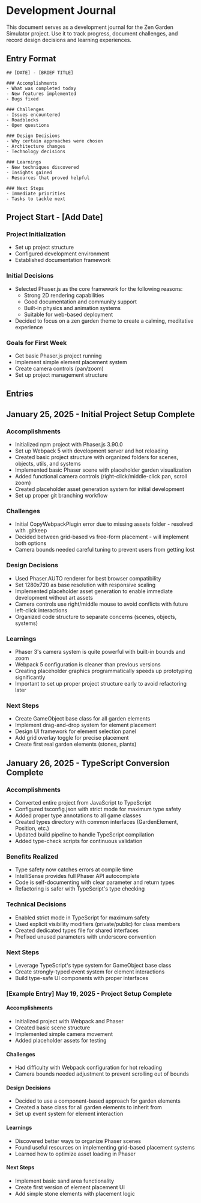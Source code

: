 # Development Journal

This document serves as a development journal for the Zen Garden Simulator project. Use it to track progress, document challenges, and record design decisions and learning experiences.

## Entry Format

```
## [DATE] - [BRIEF TITLE]

### Accomplishments
- What was completed today
- New features implemented
- Bugs fixed

### Challenges
- Issues encountered
- Roadblocks
- Open questions

### Design Decisions
- Why certain approaches were chosen
- Architecture changes
- Technology decisions

### Learnings
- New techniques discovered
- Insights gained
- Resources that proved helpful

### Next Steps
- Immediate priorities
- Tasks to tackle next
```

## Project Start - [Add Date]

### Project Initialization

- Set up project structure
- Configured development environment
- Established documentation framework

### Initial Decisions

- Selected Phaser.js as the core framework for the following reasons:
  - Strong 2D rendering capabilities
  - Good documentation and community support
  - Built-in physics and animation systems
  - Suitable for web-based deployment
- Decided to focus on a zen garden theme to create a calming, meditative experience

### Goals for First Week

- Get basic Phaser.js project running
- Implement simple element placement system
- Create camera controls (pan/zoom)
- Set up project management structure

## Entries

<!-- Add your journal entries below as you progress through development -->

## January 25, 2025 - Initial Project Setup Complete

### Accomplishments
- Initialized npm project with Phaser.js 3.90.0
- Set up Webpack 5 with development server and hot reloading
- Created basic project structure with organized folders for scenes, objects, utils, and systems
- Implemented basic Phaser scene with placeholder garden visualization
- Added functional camera controls (right-click/middle-click pan, scroll zoom)
- Created placeholder asset generation system for initial development
- Set up proper git branching workflow

### Challenges
- Initial CopyWebpackPlugin error due to missing assets folder - resolved with .gitkeep
- Decided between grid-based vs free-form placement - will implement both options
- Camera bounds needed careful tuning to prevent users from getting lost

### Design Decisions
- Used Phaser.AUTO renderer for best browser compatibility
- Set 1280x720 as base resolution with responsive scaling
- Implemented placeholder asset generation to enable immediate development without art assets
- Camera controls use right/middle mouse to avoid conflicts with future left-click interactions
- Organized code structure to separate concerns (scenes, objects, systems)

### Learnings
- Phaser 3's camera system is quite powerful with built-in bounds and zoom
- Webpack 5 configuration is cleaner than previous versions
- Creating placeholder graphics programmatically speeds up prototyping significantly
- Important to set up proper project structure early to avoid refactoring later

### Next Steps
- Create GameObject base class for all garden elements
- Implement drag-and-drop system for element placement
- Design UI framework for element selection panel
- Add grid overlay toggle for precise placement
- Create first real garden elements (stones, plants)

## January 26, 2025 - TypeScript Conversion Complete

### Accomplishments
- Converted entire project from JavaScript to TypeScript
- Configured tsconfig.json with strict mode for maximum type safety
- Added proper type annotations to all game classes
- Created types directory with common interfaces (GardenElement, Position, etc.)
- Updated build pipeline to handle TypeScript compilation
- Added type-check scripts for continuous validation

### Benefits Realized
- Type safety now catches errors at compile time
- IntelliSense provides full Phaser API autocomplete
- Code is self-documenting with clear parameter and return types
- Refactoring is safer with TypeScript's type checking

### Technical Decisions
- Enabled strict mode in TypeScript for maximum safety
- Used explicit visibility modifiers (private/public) for class members
- Created dedicated types file for shared interfaces
- Prefixed unused parameters with underscore convention

### Next Steps
- Leverage TypeScript's type system for GameObject base class
- Create strongly-typed event system for element interactions
- Build type-safe UI components with proper interfaces

### [Example Entry] May 19, 2025 - Project Setup Complete

#### Accomplishments

- Initialized project with Webpack and Phaser
- Created basic scene structure
- Implemented simple camera movement
- Added placeholder assets for testing

#### Challenges

- Had difficulty with Webpack configuration for hot reloading
- Camera bounds needed adjustment to prevent scrolling out of bounds

#### Design Decisions

- Decided to use a component-based approach for garden elements
- Created a base class for all garden elements to inherit from
- Set up event system for element interaction

#### Learnings

- Discovered better ways to organize Phaser scenes
- Found useful resources on implementing grid-based placement systems
- Learned how to optimize asset loading in Phaser

#### Next Steps

- Implement basic sand area functionality
- Create first version of element placement UI
- Add simple stone elements with placement logic
